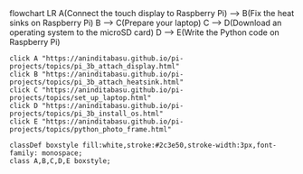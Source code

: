 <div class="mermaid">
flowchart LR
    A(Connect the touch display to Raspberry Pi) --> B(Fix the heat sinks on Raspberry Pi)
    B --> C(Prepare your laptop)
    C --> D(Download an operating system to the microSD card)
    D --> E(Write the Python code on Raspberry Pi)
	
	click A "https://aninditabasu.github.io/pi-projects/topics/pi_3b_attach_display.html"
	click B "https://aninditabasu.github.io/pi-projects/topics/pi_3b_attach_heatsink.html"
	click C "https://aninditabasu.github.io/pi-projects/topics/set_up_laptop.html"
	click D "https://aninditabasu.github.io/pi-projects/topics/pi_3b_install_os.html"
	click E "https://aninditabasu.github.io/pi-projects/topics/python_photo_frame.html"
	
	classDef boxstyle fill:white,stroke:#2c3e50,stroke-width:3px,font-family: monospace;
    class A,B,C,D,E boxstyle;
</div>
